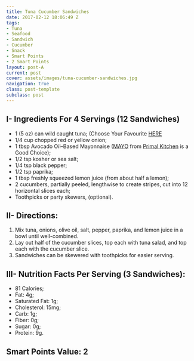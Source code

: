 ```yaml
---
title: Tuna Cucumber Sandwiches
date: 2017-02-12 18:06:49 Z
tags:
- Tuna
- Seafood
- Sandwich
- Cucumber
- Snack
- Smart Points
- 2 Smart Points
layout: post-A
current: post
cover: assets/images/tuna-cucumber-sandwiches.jpg
navigation: true
class: post-template
subclass: post
---
```


## I- Ingredients For 4 Servings (12 Sandwiches)
* 1 (5 oz) can wild caught tuna; (Choose Your Favourite <a href="https://www.amazon.com/s/ref=sr_st_smooth-review-rank?fst=p90x%3A1&rh=n%3A16310101%2Cn%3A!16310211%2Cn%3A371469011%2Cn%3A371477011%2Cn%3A371479011%2Cn%3A16319271&qid=1486947077&sort=smooth-review-rank&_encoding=UTF8&tag=wwsrecipes-20&linkCode=ur2&linkId=e4d2f868d810ded2fadae19d394838d8&camp=1789&creative=9325">HERE</a>
* 1/4 cup chopped red or yellow onion;
* 1 tbsp Avocado Oil–Based Mayonnaise (<a href="https://amzn.to/2kIqfMU">MAYO</a> from <a href="https://amzn.to/2kIqfMU">Primal Kitchen</a> is a Good Choice);
* 1/2 tsp kosher or sea salt;
* 1/4 tsp black pepper;
* 1/2 tsp paprika;
* 1 tbsp freshly squeezed lemon juice (from about half a lemon);
* 2 cucumbers, partially peeled, lengthwise to create stripes, cut into 12 horizontal slices each;
* Toothpicks or party skewers, (optional).

## II- Directions:
1. Mix tuna, onions, olive oil, salt, pepper, paprika, and lemon juice in a bowl until well-combined.
1. Lay out half of the cucumber slices, top each with tuna salad, and top each with the cucumber slice.
1. Sandwiches can be skewered with toothpicks for easier serving.

## III- Nutrition Facts Per Serving (3 Sandwiches):
* 81 Calories;
* Fat: 4g;
* Saturated Fat: 1g;
* Cholesterol: 15mg;
* Carb: 1g;
* Fiber: 0g;
* Sugar: 0g;
* Protein: 9g.

## Smart Points Value: 2
